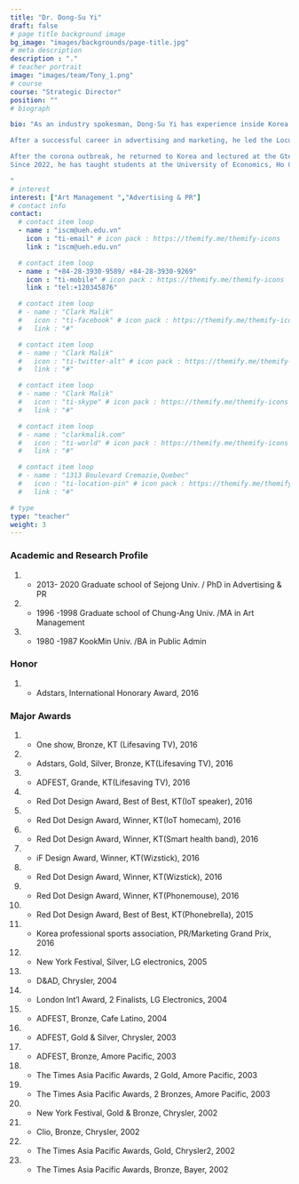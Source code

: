```yaml
---
title: "Dr. Dong-Su Yi"
draft: false
# page title background image
bg_image: "images/backgrounds/page-title.jpg"
# meta description
description : "."
# teacher portrait
image: "images/team/Tony_1.png"
# course
course: "Strategic Director"
position: ""
# biograph

bio: "As an industry spokesman, Dong-Su Yi has experience inside Korea and the global market. His illustrious, award-winning career comes with 30 years of effort in advertising and marketing. He was appointed EVP of Korea Telecom in 2015, where he enriched marketing activities. His design instinct brought KT numerous awards, including Red Dot Design Awards and the iF Design Award. He started working in advertising at JWT as ECD in Seoul before moving to BBDO as VP and ECD. Afterward, he joined Ogilvy&Mather as ECD, regional CD of Vietnam(HCMC), and the Bangkok office. In 2013, as Global Creative Director of Ogilvy&Mather based in Singapore, he oversaw and drove the creative work on Ponds of Unilever. He has won numerous international awards, such as Cannes, Clio, D&AD, and Adfest. The Gunn Report, in 2003, recognized his ‘Jeep’ print campaign as the most awarded print work in AP Region. 

After a successful career in advertising and marketing, he led the Locus China branch, one of Korea's leading CG and VFX companies, to broaden his eyes in the special effects industry of films, games, and commercials. 

After the corona outbreak, he returned to Korea and lectured at the Gtec (Gyeonggi University of Science and Technology) Game Contents department.
Since 2022, he has taught students at the University of Economics, Ho Chi Minh City (UEH) in Ho Chi Minh City as Vice Dean of the School of Media Design.

"
# interest
interest: ["Art Management ","Advertising & PR"]
# contact info
contact:
  # contact item loop
  - name : "iscm@ueh.edu.vn"
    icon : "ti-email" # icon pack : https://themify.me/themify-icons
    link : "iscm@ueh.edu.vn"

  # contact item loop
  - name : "+84-28-3930-9589/ +84-28-3930-9269"
    icon : "ti-mobile" # icon pack : https://themify.me/themify-icons
    link : "tel:+120345876"

  # contact item loop
  # - name : "Clark Malik"
  #   icon : "ti-facebook" # icon pack : https://themify.me/themify-icons
  #   link : "#"

  # contact item loop
  # - name : "Clark Malik"
  #   icon : "ti-twitter-alt" # icon pack : https://themify.me/themify-icons
  #   link : "#"

  # contact item loop
  # - name : "Clark Malik"
  #   icon : "ti-skype" # icon pack : https://themify.me/themify-icons
  #   link : "#"

  # contact item loop
  # - name : "clarkmalik.com"
  #   icon : "ti-world" # icon pack : https://themify.me/themify-icons
  #   link : "#"

  # contact item loop
  # - name : "1313 Boulevard Cremazie,Quebec"
  #   icon : "ti-location-pin" # icon pack : https://themify.me/themify-icons
  #   link : "#"

# type
type: "teacher"
weight: 3
---
```




### Academic and Research Profile
1. * 2013- 2020  Graduate school of Sejong Univ. / PhD in Advertising & PR
1. * 1996 -1998  Graduate school of Chung-Ang Univ. /MA in Art Management
1. * 1980 -1987  KookMin Univ. /BA in Public Admin

### Honor
1. * Adstars, International Honorary Award, 2016

### Major Awards
1. * One show, Bronze, KT (Lifesaving TV), 2016
1. * Adstars, Gold, Silver, Bronze, KT(Lifesaving TV), 2016
1. * ADFEST, Grande, KT(Lifesaving TV), 2016
1. * Red Dot Design Award, Best of Best, KT(IoT speaker), 2016
1. * Red Dot Design Award, Winner, KT(IoT homecam), 2016
1. * Red Dot Design Award, Winner, KT(Smart health band), 2016
1. * iF Design Award, Winner, KT(Wizstick), 2016
1. * Red Dot Design Award, Winner, KT(Wizstick), 2016
1. * Red Dot Design Award, Winner, KT(Phonemouse), 2016
1. * Red Dot Design Award, Best of Best, KT(Phonebrella), 2015
1. * Korea professional sports association, PR/Marketing Grand Prix, 2016
1. * New York Festival, Silver, LG electronics, 2005
1. * D&AD, Chrysler, 2004
1. * London Int’l Award, 2 Finalists, LG Electronics, 2004
1. * ADFEST, Bronze, Cafe Latino, 2004
1. * ADFEST, Gold & Silver, Chrysler, 2003
1. * ADFEST, Bronze, Amore Pacific, 2003
1. * The Times Asia Pacific Awards, 2 Gold, Amore Pacific, 2003
1. * The Times Asia Pacific Awards, 2 Bronzes, Amore Pacific, 2003
1. * New York Festival, Gold & Bronze, Chrysler, 2002
1. * Clio, Bronze, Chrysler, 2002
1. * The Times Asia Pacific Awards, Gold, Chrysler2, 2002
1. * The Times Asia Pacific Awards, Bronze, Bayer, 2002

